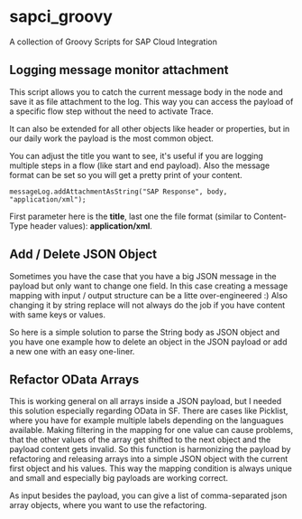 # sapci_groovy
A collection of Groovy Scripts for SAP Cloud Integration

## Logging message monitor attachment
This script allows you to catch the current message body in the node and save it as file attachment to the log.
This way you can access the payload of a specific flow step without the need to activate Trace.

It can also be extended for all other objects like header or properties, but in our daily work the payload is the most common object.

You can adjust the title you want to see, it's useful if you are logging multiple steps in a flow (like start and end payload).
Also the message format can be set so you will get a pretty print of your content.

`messageLog.addAttachmentAsString("SAP Response", body, "application/xml");`

First parameter here is the **title**, last one the file format (similar to Content-Type header values): **application/xml**.


## Add / Delete JSON Object
Sometimes you have the case that you have a big JSON message in the payload but only want to change one field.
In this case creating a message mapping with input / output structure can be a litte over-engineered :) Also changing it by string replace will not always do the job if you have content with same keys or values.

So here is a simple solution to parse the String body as JSON object and you have one example how to delete an object in the JSON payload or add a new one with an easy one-liner.


## Refactor OData Arrays
This is working general on all arrays inside a JSON payload, but I needed this solution especially regarding OData in SF.
There are cases like Picklist, where you have for example multiple labels depending on the languagues available. Making filtering in the mapping for one value can cause problems, that the other values of the array get shifted to the next object and the payload content gets invalid.
So this function is harmonizing the payload by refactoring and releasing arrays into a simple JSON object with the current first object and his values.
This way the mapping condition is always unique and small and especially big payloads are working correct.

As input besides the payload, you can give a list of comma-separated json array objects, where you want to use the refactoring.